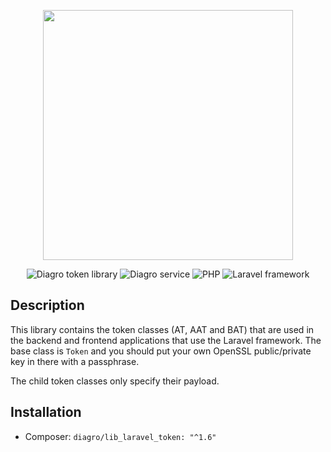 <p align="center"><a href="https://www.diagro.be" target="_blank"><img src="https://diagro.be/assets/img/diagro-logo.svg" width="400"></a></p>

<p align="center">
<img src="https://img.shields.io/badge/project-lib_laravel_token-yellowgreen" alt="Diagro token library">
<img src="https://img.shields.io/badge/type-library-informational" alt="Diagro service">
<img src="https://img.shields.io/badge/php-8.1-blueviolet" alt="PHP">
<img src="https://img.shields.io/badge/laravel-9.0-red" alt="Laravel framework">
</p>

## Description

This library contains the token classes (AT, AAT and BAT) that are used in the backend and frontend applications that use the Laravel framework.
The base class is `Token` and you should put your own OpenSSL public/private key in there with a passphrase.

The child token classes only specify their payload.

## Installation

* Composer: `diagro/lib_laravel_token: "^1.6"`
